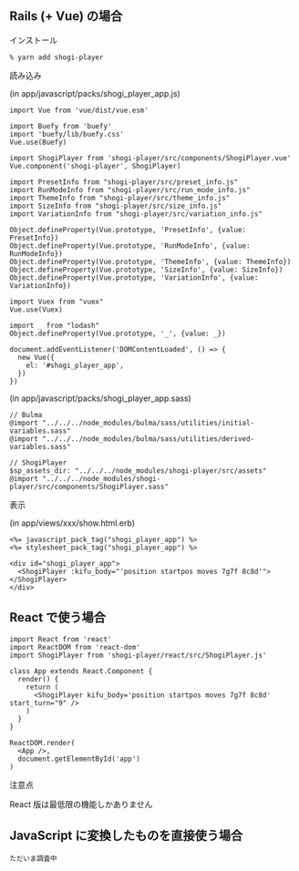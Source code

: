 ## Rails (+ Vue) の場合

インストール

    % yarn add shogi-player

読み込み

(in app/javascript/packs/shogi_player_app.js)

    import Vue from 'vue/dist/vue.esm'
     
    import Buefy from 'buefy'
    import 'buefy/lib/buefy.css'
    Vue.use(Buefy)
     
    import ShogiPlayer from 'shogi-player/src/components/ShogiPlayer.vue'
    Vue.component('shogi-player', ShogiPlayer)
     
    import PresetInfo from "shogi-player/src/preset_info.js"
    import RunModeInfo from "shogi-player/src/run_mode_info.js"
    import ThemeInfo from "shogi-player/src/theme_info.js"
    import SizeInfo from "shogi-player/src/size_info.js"
    import VariationInfo from "shogi-player/src/variation_info.js"

    Object.defineProperty(Vue.prototype, 'PresetInfo', {value: PresetInfo})
    Object.defineProperty(Vue.prototype, 'RunModeInfo', {value: RunModeInfo})
    Object.defineProperty(Vue.prototype, 'ThemeInfo', {value: ThemeInfo})
    Object.defineProperty(Vue.prototype, 'SizeInfo', {value: SizeInfo})
    Object.defineProperty(Vue.prototype, 'VariationInfo', {value: VariationInfo})

    import Vuex from "vuex"
    Vue.use(Vuex)
     
    import _ from "lodash"
    Object.defineProperty(Vue.prototype, '_', {value: _})

    document.addEventListener('DOMContentLoaded', () => {
      new Vue({
        el: '#shogi_player_app',
      })
    })

(in app/javascript/packs/shogi_player_app.sass)

    // Bulma
    @import "../../../node_modules/bulma/sass/utilities/initial-variables.sass"
    @import "../../../node_modules/bulma/sass/utilities/derived-variables.sass"
     
    // ShogiPlayer
    $sp_assets_dir: "../../../node_modules/shogi-player/src/assets"
    @import "../../../node_modules/shogi-player/src/components/ShogiPlayer.sass"

表示

(in app/views/xxx/show.html.erb)

    <%= javascript_pack_tag("shogi_player_app") %>
    <%= stylesheet_pack_tag("shogi_player_app") %>

    <div id="shogi_player_app">
      <ShogiPlayer :kifu_body="'position startpos moves 7g7f 8c8d'"></ShogiPlayer>
    </div>

## React で使う場合

    import React from 'react'
    import ReactDOM from 'react-dom'
    import ShogiPlayer from 'shogi-player/react/src/ShogiPlayer.js'

    class App extends React.Component {
      render() {
        return (
          <ShogiPlayer kifu_body='position startpos moves 7g7f 8c8d' start_turn="9" />
        )
      }
    }

    ReactDOM.render(
      <App />,
      document.getElementById('app')
    )

<article class="message is-warning">
  <div class="message-header">
    <p>注意点</p>
  </div>
  <div class="message-body">
     React 版は最低限の機能しかありません
  </div>
</article>

## JavaScript に変換したものを直接使う場合

    ただいま調査中
